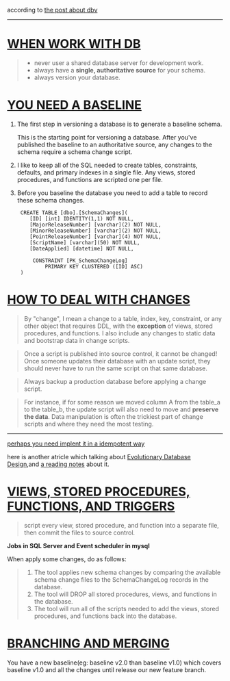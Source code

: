 according to [the post about dbv](https://blog.codinghorror.com/get-your-database-under-version-control/ "get your database under version control")

***

# [WHEN WORK WITH DB](https://odetocode.com/blogs/scott/archive/2008/01/30/three-rules-for-database-work.aspx) #

> * never user a shared database server for development work.
> * always have a **single, authoritative source** for your schema.
> * always version your database.

# [YOU NEED A BASELINE](https://odetocode.com/blogs/scott/archive/2008/01/31/versioning-databases-the-baseline.aspx) #

1. The first step in versioning a database is to generate a baseline schema. 

	This is the starting point for versioning a database. After you've published the baseline to an authoritative source, any changes to the schema require a schema change script.
	
2. I like to keep all of the SQL needed to create tables, constraints, defaults, and primary indexes in a single file. Any views, stored procedures, and functions are scripted one per file.

3. Before you baseline the database you need to add a table to record these schema changes.
		
		CREATE TABLE [dbo].[SchemaChanges](
		   [ID] [int] IDENTITY(1,1) NOT NULL,
		   [MajorReleaseNumber] [varchar](2) NOT NULL,
		   [MinorReleaseNumber] [varchar](2) NOT NULL,
		   [PointReleaseNumber] [varchar](4) NOT NULL,
		   [ScriptName] [varchar](50) NOT NULL,
		   [DateApplied] [datetime] NOT NULL,

		    CONSTRAINT [PK_SchemaChangeLog] 
		        PRIMARY KEY CLUSTERED ([ID] ASC)
		)

# [HOW TO DEAL WITH CHANGES](https://odetocode.com/blogs/scott/archive/2008/02/02/versioning-databases-change-scripts.aspx) #

> By "change", I mean a change to a table, index, key, constraint, or any other object that requires DDL, 
> with the **exception** of   views, stored procedures, and functions. 
> I also include any changes to static data and bootstrap data in change scripts.

> Once a script is published into source control, it cannot be changed!
> Once someone updates their database with an update script, they should never have to run the same script on that same database.

> Always backup a production database before applying a change script. 

> For instance, if for some reason we moved column A from the table_a to the table_b, the update script will also need to 
> move and **preserve the data**. Data manipulation is often the trickiest part of change scripts and where they need 
> the most testing.

***

[perhaps you need implent it in a idempotent way](https://haacked.com/archive/2006/07/05/bulletproofsqlchangescriptsusinginformation_schemaviews.aspx/)

here is another atricle which talking about [Evolutionary Database Design](https://martinfowler.com/articles/evodb.html),and [a reading notes](https://github.com/AlfredWCF/dbv-note/blob/master/evolutionary-db-design.md) about it.

# [VIEWS, STORED PROCEDURES, FUNCTIONS, AND TRIGGERS](https://odetocode.com/blogs/scott/archive/2008/02/02/versioning-databases-views-stored-procedures-and-the-like.aspx) #

> script every view, stored procedure, and function into a separate file, then commit the files to source control.

**Jobs in SQL Server and Event scheduler in mysql**

When apply some changes, do as follows:

> 1. The tool applies new schema changes by comparing the available schema change files to the SchemaChangeLog records in the database. 
> 2. The tool will DROP all stored procedures, views, and functions in the database. 
> 3. The tool will run all of the scripts needed to add the views, stored procedures, and functions back into the database. 

# [BRANCHING AND MERGING](https://odetocode.com/blogs/scott/archive/2008/02/03/versioning-databases-branching-and-merging.aspx) #

You have a new baseline(eg: baseline v2.0 than baseline v1.0) which covers baseline v1.0 and all the changes until release our new feature branch.
